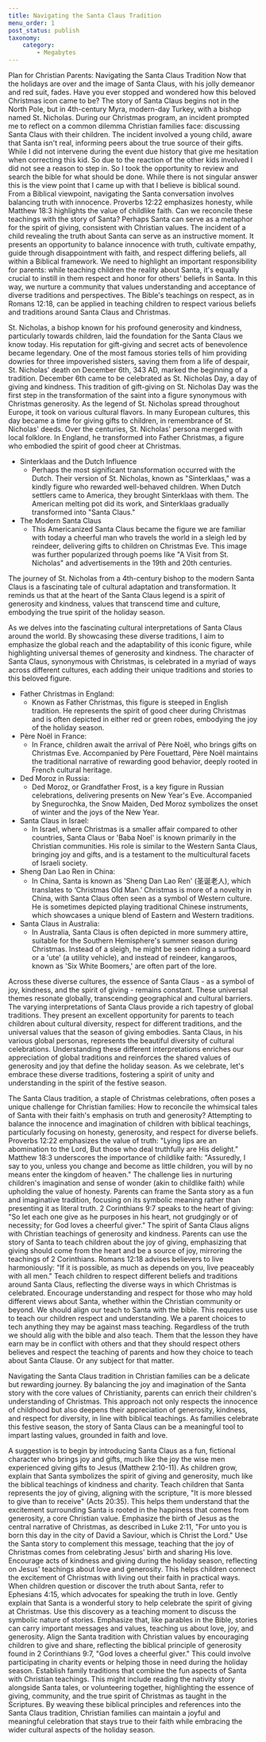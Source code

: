 ```yaml
---
title: Navigating the Santa Claus Tradition
menu_order: 1
post_status: publish
taxonomy:
    category:
        - Megabytes
---
```


Plan for Christian Parents: Navigating the Santa Claus Tradition
Now that the holidays are over and the image of Santa Claus, with his jolly demeanor and red suit, fades. Have you ever stopped and  wondered how this beloved Christmas icon came to be? The story of Santa Claus begins not in the North Pole, but in 4th-century Myra, modern-day Turkey, with a bishop named St. Nicholas.
During our Christmas program, an incident prompted me to reflect on a common dilemma Christian families face: discussing Santa Claus with their children.
The incident involved a young child, aware that Santa isn't real, informing peers about the true source of their gifts. While I did not intervene during the event due history that give me hesitation when correcting this kid. So due to the reaction of the other kids involved  I did not see a reason to step in. So I took the opportunity  to review and search  the bible for what should be done.  While there is not singular answer this is the view point that I came up with that I believe is biblical sound. 
From a Biblical viewpoint, navigating the Santa conversation involves balancing truth with innocence. Proverbs 12:22 emphasizes honesty, while Matthew 18:3 highlights the value of childlike faith. Can we reconcile these teachings with the story of Santa? Perhaps Santa can serve as a metaphor for the spirit of giving, consistent with Christian values.
The incident of a child revealing the truth about Santa can serve as an instructive moment. It presents an opportunity to balance innocence with truth, cultivate empathy, guide through disappointment with faith, and respect differing beliefs, all within a Biblical framework. We need to highlight an
 important responsibility for parents: while teaching children the reality about Santa, it's equally crucial to instill in them respect and honor for others' beliefs in Santa. In this way, we nurture a community that values understanding and acceptance of diverse traditions and perspectives.  The Bible's teachings on respect, as in Romans 12:18, can be applied in teaching children to respect various beliefs and traditions around Santa Claus and Christmas.

St. Nicholas, a bishop known for his profound generosity and kindness, particularly towards children, laid the foundation for the Santa Claus we know today. His reputation for gift-giving and secret acts of benevolence became legendary. One of the most famous stories tells of him providing dowries for three impoverished sisters, saving them from a life of despair,
St. Nicholas' death on December 6th, 343 AD, marked the beginning of a tradition. December 6th came to be celebrated as St. Nicholas Day, a day of giving and kindness. This tradition of gift-giving on St. Nicholas Day was the first step in the transformation of the saint into a figure synonymous with Christmas generosity.
As the legend of St. Nicholas spread throughout Europe, it took on various cultural flavors. In many European cultures, this day became a time for giving gifts to children, in remembrance of St. Nicholas' deeds. Over the centuries, St. Nicholas' persona merged with local folklore. In England, he transformed into Father Christmas, a figure who embodied the spirit of good cheer at Christmas.


- Sinterklaas and the Dutch Influence
  + Perhaps the most significant transformation occurred with the Dutch. Their version of St. Nicholas, known as "Sinterklaas," was a kindly figure who rewarded well-behaved children. When Dutch settlers came to America, they brought Sinterklaas with them. The American melting pot did its work, and Sinterklaas gradually transformed into "Santa Claus."
- The Modern Santa Claus
  + This Americanized Santa Claus became the figure we are familiar with today a cheerful man who travels the world in a sleigh led by reindeer, delivering gifts to children on Christmas Eve. This image was further popularized through poems like "A Visit from St. Nicholas" and advertisements in the 19th and 20th centuries.

The journey of St. Nicholas from a 4th-century bishop to the modern Santa Claus is a fascinating tale of cultural adaptation and transformation. It reminds us that at the heart of the Santa Claus legend is a spirit of generosity and kindness, values that transcend time and culture, embodying the true spirit of the holiday season.

As we  delves into the fascinating cultural interpretations of Santa Claus around the world. By showcasing these diverse traditions, I  aim to emphasize the global reach and the adaptability of this iconic figure, while highlighting universal themes of generosity and kindness.
The character of Santa Claus, synonymous with Christmas, is celebrated in a myriad of ways across different cultures, each adding their unique traditions and stories to this beloved figure.

- Father Christmas in England:
  + Known as Father Christmas, this figure is steeped in English tradition. He represents the spirit of good cheer during Christmas and is often depicted in either red or green robes, embodying the joy of the holiday season.
- Père Noël in France:
  + In France, children await the arrival of Père Noël, who brings gifts on Christmas Eve. Accompanied by Père Fouettard, Père Noël maintains the traditional narrative of rewarding good behavior, deeply rooted in French cultural heritage.
- Ded Moroz in Russia:
  + Ded Moroz, or Grandfather Frost, is a key figure in Russian celebrations, delivering presents on New Year's Eve. Accompanied by Snegurochka, the Snow Maiden, Ded Moroz symbolizes the onset of winter and the joys of the New Year.
- Santa Claus in Israel:
  + In Israel, where Christmas is a smaller affair compared to other countries, Santa Claus or 'Baba Noel' is known primarily in the Christian communities. His role is similar to the Western Santa Claus, bringing joy and gifts, and is a testament to the multicultural facets of Israeli society.
- Sheng Dan Lao Ren in China: 
  + In China, Santa is known as 'Sheng Dan Lao Ren' (圣诞老人), which translates to ‘Christmas Old Man.’ Christmas is more of a novelty in China, with Santa Claus often seen as a symbol of Western culture. He is sometimes depicted playing traditional Chinese instruments, which showcases a unique blend of Eastern and Western traditions.
- Santa Claus in Australia:
  + In Australia, Santa Claus is often depicted in more summery attire, suitable for the Southern Hemisphere's summer season during Christmas. Instead of a sleigh, he might be seen riding a surfboard or a 'ute' (a utility vehicle), and instead of reindeer, kangaroos, known as 'Six White Boomers,' are often part of the lore.

Across these diverse cultures, the essence of Santa Claus - as a symbol of joy, kindness, and the spirit of giving - remains constant. These universal themes resonate globally, transcending geographical and cultural barriers.
The varying interpretations of Santa Claus provide a rich tapestry of global traditions. They present an excellent opportunity for parents  to teach children about cultural diversity, respect for different traditions, and the universal values that the season of giving embodies.
Santa Claus, in his various global personas, represents the beautiful diversity of cultural celebrations. Understanding these different interpretations enriches our appreciation of global traditions and reinforces the shared values of generosity and joy that define the holiday season. As we celebrate, let's embrace these diverse traditions, fostering a spirit of unity and understanding in the spirit of the festive season.

The Santa Claus tradition, a staple of Christmas celebrations, often poses a unique challenge for Christian families: How to reconcile the whimsical tales of Santa with their faith's emphasis on truth and generosity? Attempting to balance the innocence and imagination of children with biblical teachings, particularly focusing on honesty, generosity, and respect for diverse beliefs.
 Proverbs 12:22 emphasizes the value of truth: "Lying lips are an abomination to the Lord, But those who deal truthfully are His delight."
 Matthew 18:3 underscores the importance of childlike faith: "Assuredly, I say to you, unless you change and become as little children, you will by no means enter the kingdom of heaven."
The challenge lies in nurturing children's imagination and sense of wonder (akin to childlike faith) while upholding the value of honesty. Parents can frame the Santa story as a fun and imaginative tradition, focusing on its symbolic meaning rather than presenting it as literal truth.
 2 Corinthians 9:7 speaks to the heart of giving: "So let each one give as he purposes in his heart, not grudgingly or of necessity; for God loves a cheerful giver."
The spirit of Santa Claus aligns with Christian teachings of generosity and kindness. Parents can use the story of Santa to teach children about the joy of giving, emphasizing that giving should come from the heart and be a source of joy, mirroring the teachings of 2 Corinthians.
Romans 12:18 advises believers to live harmoniously: "If it is possible, as much as depends on you, live peaceably with all men."
Teach children to respect different beliefs and traditions around Santa Claus, reflecting the diverse ways in which Christmas is celebrated. Encourage understanding and respect for those who may hold different views about Santa, whether within the Christian community or beyond. We should align our teach to Santa with the bible. This requires use to teach our children respect and understanding.  We a parent choices to tech anything they may be against mass teaching. Regardless of the truth we should alig with the bible and also teach. Them that the lesson they have earn may be in conflict  with others and that they should respect others believes and respect the teaching of parents and how they choice to teach about Santa Clause. Or any subject for that matter.

Navigating the Santa Claus tradition in Christian families can be a delicate but rewarding journey. By balancing the joy and imagination of the Santa story with the core values of Christianity, parents can enrich their children's understanding of Christmas. This approach not only respects the innocence of childhood but also deepens their appreciation of generosity, kindness, and respect for diversity, in line with biblical teachings. As families celebrate this festive season, the story of Santa Claus can be a meaningful tool to impart lasting values, grounded in faith and love.


A suggestion  is to begin by introducing Santa Claus as a fun, fictional character who brings joy and gifts, much like the joy the wise men experienced giving gifts to Jesus (Matthew 2:10-11). As children grow, explain that Santa symbolizes the spirit of giving and generosity, much like the biblical teachings of kindness and charity.
Teach children that Santa represents the joy of giving, aligning with the scripture, "It is more blessed to give than to receive" (Acts 20:35). This helps them understand that the excitement surrounding Santa is rooted in the happiness that comes from generosity, a core Christian value.
Emphasize the birth of Jesus as the central narrative of Christmas, as described in Luke 2:11, "For unto you is born this day in the city of David a Saviour, which is Christ the Lord." Use the Santa story to complement this message, teaching that the joy of Christmas comes from celebrating Jesus' birth and sharing His love.
Encourage acts of kindness and giving during the holiday season, reflecting on Jesus' teachings about love and generosity. This helps children connect the excitement of Christmas with living out their faith in practical ways.
When children question or discover the truth about Santa, refer to Ephesians 4:15, which advocates for speaking the truth in love. Gently explain that Santa is a wonderful story to help celebrate the spirit of giving at Christmas.
Use this discovery as a teaching moment to discuss the symbolic nature of stories. Emphasize that, like parables in the Bible, stories can carry important messages and values, teaching us about love, joy, and generosity.
Align the Santa tradition with Christian values by encouraging children to give and share, reflecting the biblical principle of generosity found in 2 Corinthians 9:7, "God loves a cheerful giver." This could involve participating in charity events or helping those in need during the holiday season.
Establish family traditions that combine the fun aspects of Santa with Christian teachings. This might include reading the nativity story alongside Santa tales, or volunteering together, highlighting the essence of giving, community, and the true spirit of Christmas as taught in the Scriptures.
By weaving these biblical principles and references into the Santa Claus tradition, Christian families can maintain a joyful and meaningful celebration that stays true to their faith while embracing the wider cultural aspects of the holiday season.

